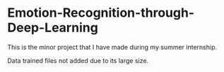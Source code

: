 # Emotion-Recognition-through-Deep-Learning

This is the minor project that I have made during my summer internship.

Data trained files not added due to its large size.
